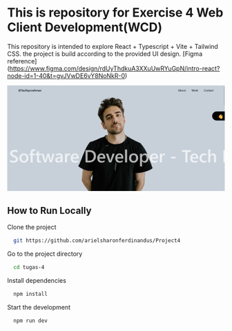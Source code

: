 # This is repository for Exercise 4 Web Client Development(WCD)

This repository is intended to explore React + Typescript + Vite + Tailwind CSS. the project is build according to the provided UI design. [Figma reference] (https://www.figma.com/design/rdUyThdkuA3XXuUwRYuGpN/intro-react?node-id=1-40&t=gvJVwDE6vY8NoNkR-0)


![image 1](./readme_assets/assets-1.png)

## How to Run Locally

Clone the project

```bash
  git https://github.com/arielsharonferdinandus/Project4
```

Go to the project directory

```bash
  cd tugas-4
```

Install dependencies

```bash
  npm install
```

Start the development

```bash
  npm run dev
```
